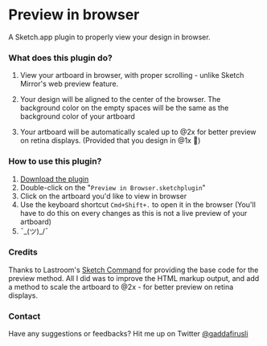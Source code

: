 # Preview in browser
A Sketch.app plugin to properly view your design in browser.


### What does this plugin do?

1. View your artboard in browser, with proper scrolling - unlike Sketch Mirror's web preview feature.

2. Your design will be aligned to the center of the browser. The background color on the empty spaces will be the same as the background color of your artboard

3. Your artboard will be automatically scaled up to @2x for better preview on retina displays. (Provided that you design in @1x 😬)

### How to use this plugin?
1. [Download the plugin](https://github.com/gaddafirusli/Preview-in-browser/archive/master.zip)
2. Double-click on the "```Preview in Browser.sketchplugin```"
3. Click on the artboard you'd like to view in browser
4. Use the keyboard shortcut  ```Cmd+Shift+.``` to open it in the browser (You'll have to do this on every changes as this is not a live preview of your artboard)
5. ¯\_(ツ)_/¯

### Credits
Thanks to Lastroom's [Sketch Command](https://github.com/lastroom/sketch-commands) for providing the base code for the preview method. All I did was to improve the HTML markup output, and add a method to scale the artboard to @2x - for better preview on retina displays.

### Contact
Have any suggestions or feedbacks? Hit me up on Twitter [@gaddafirusli](http://www.twitter.com/gaddafirusli)


